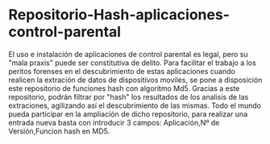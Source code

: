 # Repositorio-Hash-aplicaciones-control-parental
El uso e instalación de aplicaciones de control parental es legal, pero su "mala praxis" puede ser constitutiva de delito. 
Para facilitar el trabajo a los peritos forenses en el descubrimiento de estas aplicaciones cuando realicen la extración de datos de  dispositivos moviles,
se pone a disposición este repositorio de funciones hash con algoritmo Md5. 
Gracias a este repositorio, podrán filtrar por "hash" los resultados de los analisis de las extraciones, agilizando así el descubrimiento de las mismas.
Todo el mundo pueda participar en la ampliación de dicho repositorio, para realizar una entrada nueva basta con introducir 3 campos: Aplicación,Nº de Versión,Funcion hash en MD5.
